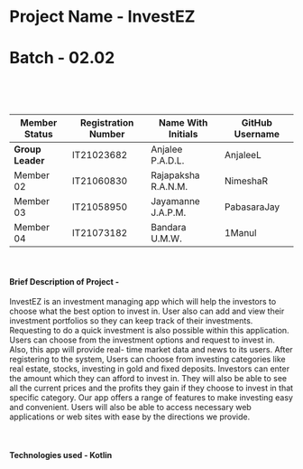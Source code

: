 # Project Name - InvestEZ
# Batch - 02.02

 

<table class="styled-table" align="center">
<thead>
<tr>
<th>Member Status</th>
<th>Registration Number</th>
<th>Name With Initials</th>
<th>GitHub Username</th>
</tr>
</thead>
<tbody>
<tr class=""active-row>
<td><b>Group Leader</b></td>
<td>IT21023682</td>
<td>Anjalee P.A.D.L.</td>
<td>AnjaleeL</td>            
</tr>
<tr>
<td>Member 02</td>
<td>IT21060830</td>
<td>Rajapaksha R.A.N.M.</td>
<td>NimeshaR</td>
</tr>
<tr>
<td>Member 03</td>
<td>IT21058950</td>
<td>Jayamanne J.A.P.M.</td>
<td>PabasaraJay</td>
</tr>
<tr>
<td>Member 04</td>
<td>IT21073182</td>
<td>Bandara U.M.W. </td>
<td>1Manul</td>
</tr>
</tbody>
</table>

 

#### Brief Description of Project - 
InvestEZ is an investment managing app which will help the investors to choose what the best option to
invest in.
User also can add and view their investment portfolios so they can keep track of their
investments. Requesting to do a quick investment is also possible within this application. Users
can choose from the investment options and request to invest in. Also, this app will provide real-
time market data and news to its users. After registering to the system, Users can choose from
investing categories like real estate, stocks, investing in gold and fixed deposits. Investors can
enter the amount which they can afford to invest in. They will also be able to see all the current
prices and the profits they gain if they choose to invest in that specific category. Our app offers a
range of features to make investing easy and convenient. Users will also be able to access
necessary web applications or web sites with ease by the directions we provide.

 

#### Technologies used - Kotlin
